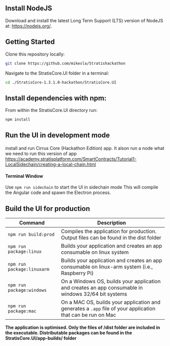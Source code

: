 
## Install NodeJS

Download and install the latest Long Term Support (LTS) version of NodeJS at: https://nodejs.org/. 

## Getting Started

Clone this repository locally:

``` bash
git clone https://github.com/mikesla/Stratishackathon
```

Navigate to the StratisCore.UI folder in a terminal:
``` bash
cd ./StratisCore-1.3.1.0-hackathon/StratisCore.UI
```

## Install dependencies with npm:

From within the StratisCore.UI directory run:

``` bash
npm install
```

## Run the UI in development mode

#### 
install and  run   Cirrus Core (Hackathon Edition) app. It alson run a node what we need to run this  version of app
https://academy.stratisplatform.com/SmartContracts/Tutorial1-LocalSidechain/creating-a-local-chain.html



#### Terminal Window
Use `npm run sidechain` to start the UI in sidechain mode
This will compile the Angular code and spawn the Electron process.

## Build the UI for production

|Command|Description|
|--|--|
|`npm run build:prod`| Compiles the application for production. Output files can be found in the dist folder |
|`npm run package:linux`| Builds your application and creates an app consumable on linux system |
|`npm run package:linuxarm`| Builds your application and creates an app consumable on linux-arm system (i.e., Raspberry Pi) |
|`npm run package:windows`| On a Windows OS, builds your application and creates an app consumable in windows 32/64 bit systems |
|`npm run package:mac`|  On a MAC OS, builds your application and generates a `.app` file of your application that can be run on Mac |

**The application is optimised. Only the files of /dist folder are included in the executable. Distributable packages can be found in the StratisCore.UI/app-builds/ folder**


